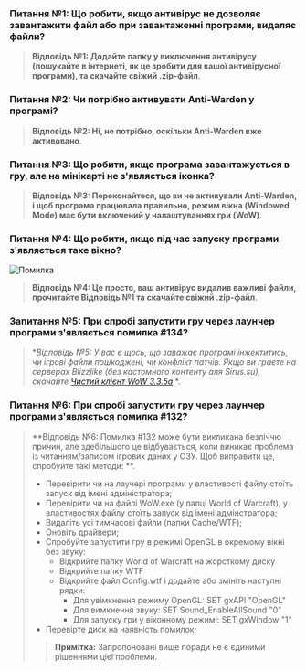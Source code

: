 ### Питання №1: Що робити, якщо антивірус не дозволяє завантажити файл або при завантаженні програми, видаляє файли?
> **Відповідь №1: Додайте папку у виключення антивірусу (пошукайте в інтернеті, як це зробити для вашої антивірусної програми), та скачайте свіжий .zip-файл**.

### Питання №2: Чи потрібно активувати Anti-Warden у програмі?
> **Відповідь №2: Ні, не потрібно, оскільки Anti-Warden вже активовано**.

### Питання №3: Що робити, якщо програма завантажується в гру, але на мінікарті не з'являється іконка?
> **Відповідь №3: Переконайтеся, що ви не активували Anti-Warden, і щоб програма працювала правильно, режим вікна (Windowed Mode) має бути включений у налаштуваннях гри (WoW)**.

### Питання №4: Що робити, якщо під час запуску програми з'являється таке вікно?
![Помилка](https://darhanger.github.io/rotations/uk-ua/_media/ni.png)
> **Відповідь №4: Це просто, ваш антивірус видалив важливі файли, прочитайте Відповідь №1 та скачайте свіжий .zip-файл**.

### Запитання №5: При спробі запустити гру через лаунчер програми з'являється помилка #134?
> **Відповідь №5: У вас є щось, що заважає програмі інжектитись, чи ігрові файли пошкоджені, чи конфлікт патчів. Якщо ви граєте на серверах Blizzlike (без кастомного контенту аля Sirus.su), скачайте [Чистий клієнт WoW 3.3.5a](https://www.mediafire.com/file/eldh1vuxh619co0/WoW_3.3.5a.torrent/file)* *.

### Питання №6: При спробі запустити гру через лаунчер програми з'являється помилка #132?
> **Відповідь №6: Помилка #132 може бути викликана безліччю причин, але здебільшого це відбувається, коли виникає проблема із читанням/записом ігрових даних у ОЗУ. Щоб виправити це, спробуйте такі методи: **.
> - Перевірити чи на лаучері програми у властивості файлу стоїть запуск від імені адміністратора;
> - Перевірити чи на файлі WoW.exe (у папці World of Warcraft), у властивостях файлу стоїть запуск від імені адмінстратора;
> - Видаліть усі тимчасові файли (папки Cache/WTF);
> - Оновіть драйвери;
> - Спробуйте запустити гру в режимі OpenGL в окремому вікні без звуку:
>   - Відкрийте папку World of Warcraft на жорсткому диску
>   - Відкрийте папку WTF
>   - Відкрийте файл Config.wtf і додайте або змініть наступні рядки:
>     - Для увімкнення режиму OpenGL: SET gxAPI "OpenGL"
>     - Для вимкнення звуку: SET Sound_EnableAllSound "0"
>     - Для запуску гри у віконному режимі: SET gxWindow "1"
> - Перевірте диск на наявність помилок;
> > **Примітка:** Запропоновані вище поради не є єдиними рішеннями цієї проблеми.